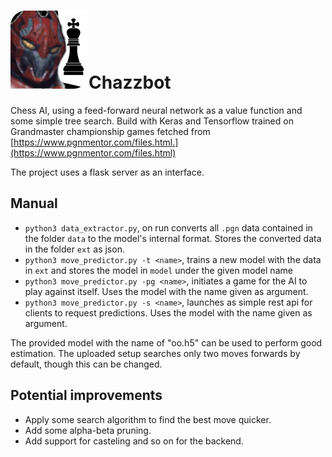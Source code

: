 # ![](frontend/img/chazzbot.jpeg)Chazzbot
Chess AI, using a feed-forward neural network as a value function and some simple tree search. Build with Keras and Tensorflow trained on Grandmaster championship games fetched from [https://www.pgnmentor.com/files.html.](https://www.pgnmentor.com/files.html) 

The project uses a flask server as an interface.

## Manual
- `python3 data_extractor.py`, on run converts all `.pgn` data contained in the folder `data` to the model's internal format. Stores the converted data in the folder `ext` as json.
- `python3 move_predictor.py -t <name>`, trains a new model with the data in `ext` and stores the model in `model` under the given model name
- `python3 move_predictor.py -pg <name>`, initiates a game for the AI to play against itself. Uses the model with the name given as argument.
- `python3 move_predictor.py -s <name>`, launches as simple rest api for clients to request predictions. Uses the model with the name given as argument.

The provided model with the name of "oo.h5" can be used to perform good estimation. The uploaded setup searches only two moves forwards by default, though this can be changed.

## Potential improvements

- Apply some search algorithm to find the best move quicker.
- Add some alpha-beta pruning.
- Add support for casteling and so on for the backend.
